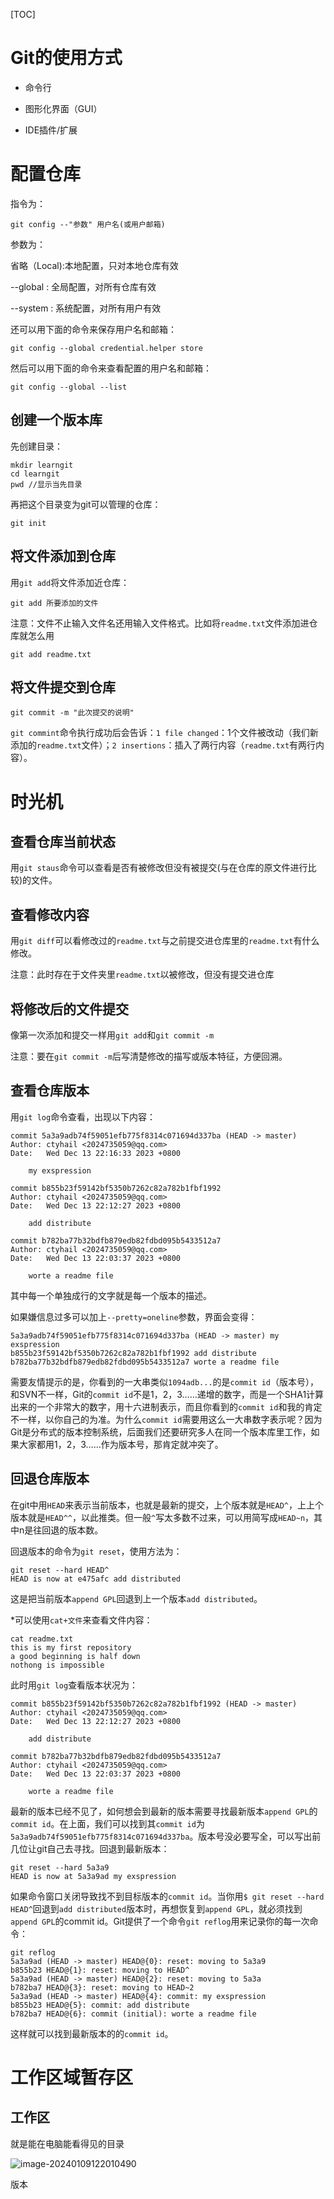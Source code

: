 [TOC]

# Git的使用方式

- 命令行

- 图形化界面（GUI）

- IDE插件/扩展

  

# 配置仓库

指令为：

```
git config --"参数" 用户名(或用户邮箱)
```

参数为：

省略（Local):本地配置，只对本地仓库有效

--global : 全局配置，对所有仓库有效

--system : 系统配置，对所有用户有效

还可以用下面的命令来保存用户名和邮箱：

```
git config --global credential.helper store
```

然后可以用下面的命令来查看配置的用户名和邮箱：

```
git config --global --list
```

## 创建一个版本库

先创建目录：

```
mkdir learngit
cd learngit
pwd //显示当先目录
```

再把这个目录变为git可以管理的仓库：

```
git init
```

## 将文件添加到仓库

用`git add`将文件添加近仓库：

```
git add 所要添加的文件
```

注意：文件不止输入文件名还用输入文件格式。比如将`readme.txt`文件添加进仓库就怎么用

```
git add readme.txt
```

## 将文件提交到仓库

```
git commit -m "此次提交的说明"
```

`git commint`命令执行成功后会告诉：`1 file changed`：1个文件被改动（我们新添加的`readme.txt`文件）；`2 insertions`：插入了两行内容（`readme.txt`有两行内容）。

# 时光机

## 查看仓库当前状态

用`git staus`命令可以查看是否有被修改但没有被提交(与在仓库的原文件进行比较)的文件。

## 查看修改内容

用`git diff`可以看修改过的`readme.txt`与之前提交进仓库里的`readme.txt`有什么修改。

注意：此时存在于文件夹里`readme.txt`以被修改，但没有提交进仓库

## 将修改后的文件提交

像第一次添加和提交一样用`git add`和`git commit -m`

注意：要在`git commit -m`后写清楚修改的描写或版本特征，方便回溯。

## 查看仓库版本

用`git log`命令查看，出现以下内容：

```
commit 5a3a9adb74f59051efb775f8314c071694d337ba (HEAD -> master)
Author: ctyhail <2024735059@qq.com>
Date:   Wed Dec 13 22:16:33 2023 +0800

    my exspression

commit b855b23f59142bf5350b7262c82a782b1fbf1992
Author: ctyhail <2024735059@qq.com>
Date:   Wed Dec 13 22:12:27 2023 +0800

    add distribute

commit b782ba77b32bdfb879edb82fdbd095b5433512a7
Author: ctyhail <2024735059@qq.com>
Date:   Wed Dec 13 22:03:37 2023 +0800

    worte a readme file

```

其中每一个单独成行的文字就是每一个版本的描述。

如果嫌信息过多可以加上`--pretty=oneline`参数，界面会变得：

```
5a3a9adb74f59051efb775f8314c071694d337ba (HEAD -> master) my exspression
b855b23f59142bf5350b7262c82a782b1fbf1992 add distribute
b782ba77b32bdfb879edb82fdbd095b5433512a7 worte a readme file
```

需要友情提示的是，你看到的一大串类似`1094adb...`的是`commit id`（版本号），和SVN不一样，Git的`commit id`不是1，2，3……递增的数字，而是一个SHA1计算出来的一个非常大的数字，用十六进制表示，而且你看到的`commit id`和我的肯定不一样，以你自己的为准。为什么`commit id`需要用这么一大串数字表示呢？因为Git是分布式的版本控制系统，后面我们还要研究多人在同一个版本库里工作，如果大家都用1，2，3……作为版本号，那肯定就冲突了。

## 回退仓库版本

在git中用`HEAD`来表示当前版本，也就是最新的提交，上个版本就是`HEAD^`，上上个版本就是`HEAD^^`，以此推类。但一般`^`写太多数不过来，可以用简写成`HEAD~n`，其中n是往回退的版本数。

回退版本的命令为`git reset`，使用方法为：

```
git reset --hard HEAD^
HEAD is now at e475afc add distributed
```

这是把当前版本`append GPL`回退到上一个版本`add distributed`。

*可以使用`cat+文件`来查看文件内容：

```
cat readme.txt
this is my first repository
a good beginning is half down
nothong is impossible
```

此时用`git log`查看版本状况为：

```
commit b855b23f59142bf5350b7262c82a782b1fbf1992 (HEAD -> master)
Author: ctyhail <2024735059@qq.com>
Date:   Wed Dec 13 22:12:27 2023 +0800

    add distribute

commit b782ba77b32bdfb879edb82fdbd095b5433512a7
Author: ctyhail <2024735059@qq.com>
Date:   Wed Dec 13 22:03:37 2023 +0800

    worte a readme file

```

最新的版本已经不见了，如何想会到最新的版本需要寻找最新版本`append GPL`的`commit id`。在上面，我们可以找到其`commit id`为`5a3a9adb74f59051efb775f8314c071694d337ba`。版本号没必要写全，可以写出前几位让git自己去寻找。回退到最新版本：

```
git reset --hard 5a3a9
HEAD is now at 5a3a9ad my exspression
```

如果命令窗口关闭导致找不到目标版本的`commit id`。当你用`$ git reset --hard HEAD^`回退到`add distributed`版本时，再想恢复到`append GPL`，就必须找到`append GPL`的commit id。Git提供了一个命令`git reflog`用来记录你的每一次命令：

```
git reflog
5a3a9ad (HEAD -> master) HEAD@{0}: reset: moving to 5a3a9
b855b23 HEAD@{1}: reset: moving to HEAD^
5a3a9ad (HEAD -> master) HEAD@{2}: reset: moving to 5a3a
b782ba7 HEAD@{3}: reset: moving to HEAD~2
5a3a9ad (HEAD -> master) HEAD@{4}: commit: my exspression
b855b23 HEAD@{5}: commit: add distribute
b782ba7 HEAD@{6}: commit (initial): worte a readme file
```

这样就可以找到最新版本的的`commit id`。

# 工作区域暂存区

## 工作区

就是能在电脑能看得见的目录

![image-20240109122010490](C:/Users/20247/AppData/Roaming/Typora/typora-user-images/image-20240109122010490.png)

版本